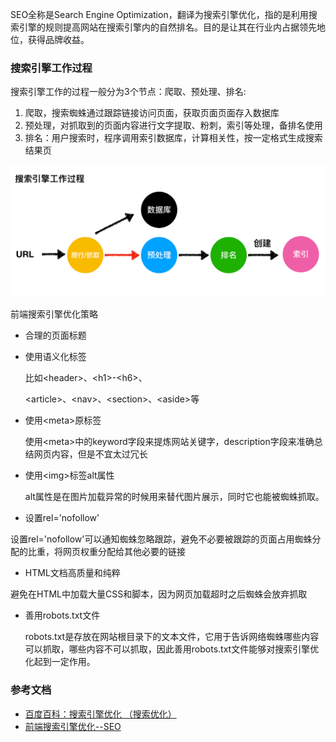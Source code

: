 SEO全称是Search Engine Optimization，翻译为搜索引擎优化，指的是利用搜索引擎的规则提高网站在搜索引擎内的自然排名。目的是让其在行业内占据领先地位，获得品牌收益。

### 搜索引擎工作过程
搜索引擎工作的过程一般分为3个节点：爬取、预处理、排名:

1. 爬取，搜索蜘蛛通过跟踪链接访问页面，获取页面页面存入数据库
2. 预处理，对抓取到的页面内容进行文字提取、粉刺，索引等处理，备排名使用
3. 排名：用户搜索时，程序调用索引数据库，计算相关性，按一定格式生成搜索结果页

![搜索引擎](./images/../../images/SEO.png)

前端搜索引擎优化策略

- 合理的页面标题
- 使用语义化标签
    
    比如\<header>、\<h1>-\<h6>、<footer>\<article>、\<nav>、\<section>、\<aside>等
- 使用\<meta>原标签

  使用\<meta>中的keyword字段来提炼网站关键字，description字段来准确总结网页内容，但是不宜太过冗长
- 使用\<img>标签alt属性

  alt属性是在图片加载异常的时候用来替代图片展示，同时它也能被蜘蛛抓取。

- 设置rel='nofollow'

设置rel='nofollow'可以通知蜘蛛忽略跟踪，避免不必要被跟踪的页面占用蜘蛛分配的比重，将网页权重分配给其他必要的链接

- HTML文档高质量和纯粹

避免在HTML中加载大量CSS和脚本，因为网页加载超时之后蜘蛛会放弃抓取

- 善用robots.txt文件
  
  robots.txt是存放在网站根目录下的文本文件，它用于告诉网络蜘蛛哪些内容可以抓取，哪些内容不可以抓取，因此善用robots.txt文件能够对搜索引擎优化起到一定作用。



### 参考文档
- [百度百科：搜索引擎优化 （搜索优化）](https://baike.baidu.com/item/%E6%90%9C%E7%B4%A2%E5%BC%95%E6%93%8E%E4%BC%98%E5%8C%96/3132)
- [前端搜索引擎优化--SEO](https://futu.im/article/2019-seo/)
